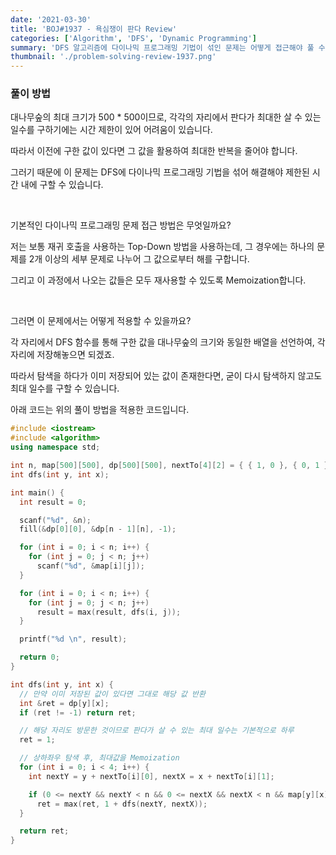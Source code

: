 ```yaml
---
date: '2021-03-30'
title: 'BOJ#1937 - 욕심쟁이 판다 Review'
categories: ['Algorithm', 'DFS', 'Dynamic Programming']
summary: 'DFS 알고리즘에 다이나믹 프로그래밍 기법이 섞인 문제는 어떻게 접근해야 풀 수 있을지에 대한 내용을 담았습니다. / Baekjoon 1937번 욕심쟁이 판다 문제'
thumbnail: './problem-solving-review-1937.png'
---
```


### 풀이 방법

대나무숲의 최대 크기가 500 \* 500이므로, 각각의 자리에서 판다가 최대한 살 수 있는 일수를 구하기에는 시간 제한이 있어 어려움이 있습니다.

따라서 이전에 구한 값이 있다면 그 값을 활용하여 최대한 반복을 줄어야 합니다.

그러기 때문에 이 문제는 DFS에 다이나믹 프로그래밍 기법을 섞어 해결해야 제한된 시간 내에 구할 수 있습니다.

<br />

기본적인 다이나믹 프로그래밍 문제 접근 방법은 무엇일까요?

저는 보통 재귀 호출을 사용하는 Top-Down 방법을 사용하는데, 그 경우에는 하나의 문제를 2개 이상의 세부 문제로 나누어 그 값으로부터 해를 구합니다.

그리고 이 과정에서 나오는 값들은 모두 재사용할 수 있도록 Memoization합니다.

<br />

그러면 이 문제에서는 어떻게 적용할 수 있을까요?

각 자리에서 DFS 함수를 통해 구한 값을 대나무숲의 크기와 동일한 배열을 선언하여, 각 자리에 저장해놓으면 되겠죠.

따라서 탐색을 하다가 이미 저장되어 있는 값이 존재한다면, 굳이 다시 탐색하지 않고도 최대 일수를 구할 수 있습니다.

아래 코드는 위의 풀이 방법을 적용한 코드입니다.

```cpp
#include <iostream>
#include <algorithm>
using namespace std;

int n, map[500][500], dp[500][500], nextTo[4][2] = { { 1, 0 }, { 0, 1 }, { -1, 0 }, { 0, -1 } };
int dfs(int y, int x);

int main() {
  int result = 0;

  scanf("%d", &n);
  fill(&dp[0][0], &dp[n - 1][n], -1);

  for (int i = 0; i < n; i++) {
    for (int j = 0; j < n; j++)
      scanf("%d", &map[i][j]);
  }

  for (int i = 0; i < n; i++) {
    for (int j = 0; j < n; j++)
      result = max(result, dfs(i, j));
  }

  printf("%d \n", result);

  return 0;
}

int dfs(int y, int x) {
  // 만약 이미 저장된 값이 있다면 그대로 해당 값 반환
  int &ret = dp[y][x];
  if (ret != -1) return ret;

  // 해당 자리도 방문한 것이므로 판다가 살 수 있는 최대 일수는 기본적으로 하루
  ret = 1;

  // 상하좌우 탐색 후, 최대값을 Memoization
  for (int i = 0; i < 4; i++) {
    int nextY = y + nextTo[i][0], nextX = x + nextTo[i][1];

    if (0 <= nextY && nextY < n && 0 <= nextX && nextX < n && map[y][x] < map[nextY][nextX])
      ret = max(ret, 1 + dfs(nextY, nextX));
  }

  return ret;
}
```
